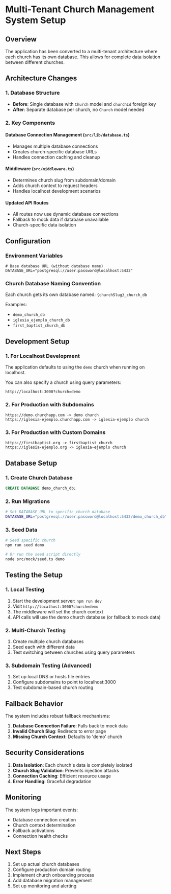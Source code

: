 # Multi-Tenant Church Management System Setup

## Overview
The application has been converted to a multi-tenant architecture where each church has its own database. This allows for complete data isolation between different churches.

## Architecture Changes

### 1. Database Structure
- **Before**: Single database with `Church` model and `churchId` foreign key
- **After**: Separate database per church, no `Church` model needed

### 2. Key Components

#### Database Connection Management (`src/lib/database.ts`)
- Manages multiple database connections
- Creates church-specific database URLs
- Handles connection caching and cleanup

#### Middleware (`src/middleware.ts`)
- Determines church slug from subdomain/domain
- Adds church context to request headers
- Handles localhost development scenarios

#### Updated API Routes
- All routes now use dynamic database connections
- Fallback to mock data if database unavailable
- Church-specific data isolation

## Configuration

### Environment Variables
```env
# Base database URL (without database name)
DATABASE_URL="postgresql://user:password@localhost:5432"
```

### Church Database Naming Convention
Each church gets its own database named: `{churchSlug}_church_db`

Examples:
- `demo_church_db`
- `iglesia_ejemplo_church_db`
- `first_baptist_church_db`

## Development Setup

### 1. For Localhost Development
The application defaults to using the `demo` church when running on localhost.

You can also specify a church using query parameters:
```
http://localhost:3000?church=demo
```

### 2. For Production with Subdomains
```
https://demo.churchapp.com -> demo church
https://iglesia-ejemplo.churchapp.com -> iglesia-ejemplo church
```

### 3. For Production with Custom Domains
```
https://firstbaptist.org -> firstbaptist church
https://iglesia-ejemplo.org -> iglesia-ejemplo church
```

## Database Setup

### 1. Create Church Database
```sql
CREATE DATABASE demo_church_db;
```

### 2. Run Migrations
```bash
# Set DATABASE_URL to specific church database
DATABASE_URL="postgresql://user:password@localhost:5432/demo_church_db" npx prisma migrate dev
```

### 3. Seed Data
```bash
# Seed specific church
npm run seed demo

# Or run the seed script directly
node src/mock/seed.ts demo
```

## Testing the Setup

### 1. Local Testing
1. Start the development server: `npm run dev`
2. Visit `http://localhost:3000?church=demo`
3. The middleware will set the church context
4. API calls will use the demo church database (or fallback to mock data)

### 2. Multi-Church Testing
1. Create multiple church databases
2. Seed each with different data
3. Test switching between churches using query parameters

### 3. Subdomain Testing (Advanced)
1. Set up local DNS or hosts file entries
2. Configure subdomains to point to localhost:3000
3. Test subdomain-based church routing

## Fallback Behavior

The system includes robust fallback mechanisms:

1. **Database Connection Failure**: Falls back to mock data
2. **Invalid Church Slug**: Redirects to error page
3. **Missing Church Context**: Defaults to 'demo' church

## Security Considerations

1. **Data Isolation**: Each church's data is completely isolated
2. **Church Slug Validation**: Prevents injection attacks
3. **Connection Caching**: Efficient resource usage
4. **Error Handling**: Graceful degradation

## Monitoring

The system logs important events:
- Database connection creation
- Church context determination
- Fallback activations
- Connection health checks

## Next Steps

1. Set up actual church databases
2. Configure production domain routing
3. Implement church onboarding process
4. Add database migration management
5. Set up monitoring and alerting